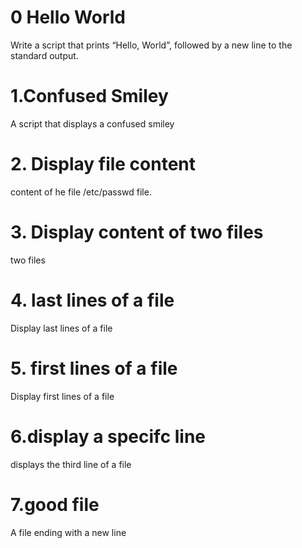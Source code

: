 # 0 Hello World
Write a script that prints “Hello, World”, followed by a new line to the standard output.
# 1.Confused Smiley
A script that displays a confused smiley
# 2. Display file content
content of he file /etc/passwd file.
# 3. Display content of two files
two files
# 4. last lines of a file
Display last lines of a file
# 5. first lines of a file
Display first lines of a file
# 6.display a specifc line
displays the third line of a file
# 7.good file
A file ending with a new line
